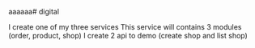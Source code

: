 aaaaaa# digital

I create one of my three services
This service will contains 3 modules (order, product, shop)
I create 2 api to demo (create shop and list shop)
